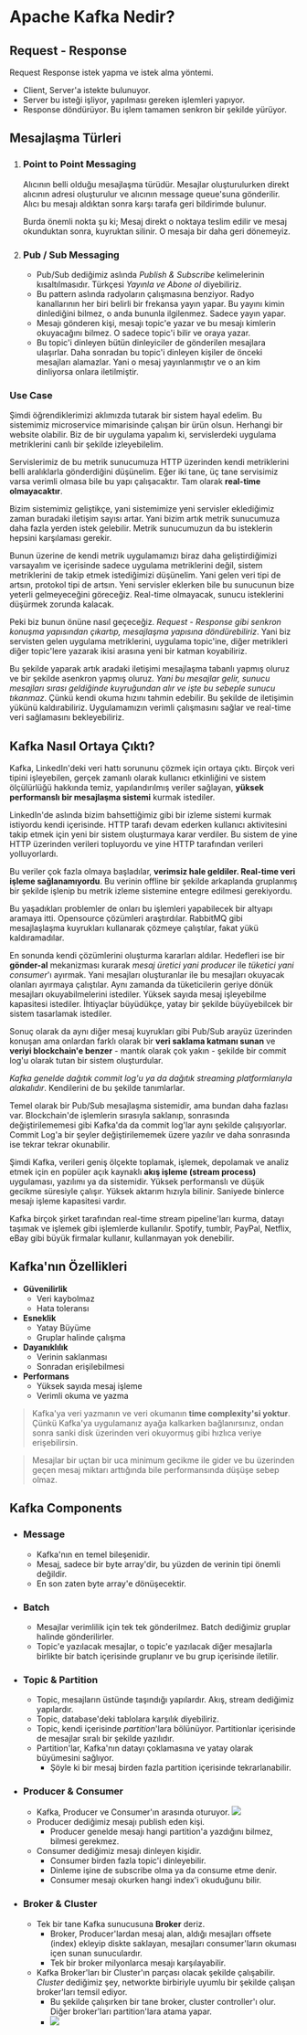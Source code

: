 # Apache Kafka Nedir?

## Request - Response

Request Response istek yapma ve istek alma yöntemi.

- Client, Server'a istekte bulunuyor.
- Server bu isteği işliyor, yapılması gereken işlemleri yapıyor.
- Response döndürüyor. Bu işlem tamamen senkron bir şekilde yürüyor.

## Mesajlaşma Türleri

1. ### Point to Point Messaging

   Alıcının belli olduğu mesajlaşma türüdür. Mesajlar oluşturulurken direkt alıcının adresi oluşturulur ve alıcının message queue'suna gönderilir. Alıcı bu mesajı aldıktan sonra karşı tarafa geri bildirimde bulunur.

   Burda önemli nokta şu ki; Mesaj direkt o noktaya teslim edilir ve mesaj okunduktan sonra, kuyruktan silinir. O mesaja bir daha geri dönemeyiz.

2. ### Pub / Sub Messaging

   - Pub/Sub dediğimiz aslında _Publish & Subscribe_ kelimelerinin kısaltılmasıdır. Türkçesi _Yayınla ve Abone ol_ diyebiliriz.
   - Bu pattern aslında radyoların çalışmasına benziyor. Radyo kanallarının her biri belirli bir frekansa yayın yapar. Bu yayını kimin dinlediğini bilmez, o anda bununla ilgilenmez. Sadece yayın yapar.
   - Mesajı gönderen kişi, mesajı topic'e yazar ve bu mesajı kimlerin okuyacağını bilmez. O sadece topic'i bilir ve oraya yazar.
   - Bu topic'i dinleyen bütün dinleyiciler de gönderilen mesajlara ulaşırlar. Daha sonradan bu topic'i dinleyen kişiler de önceki mesajları alamazlar. Yani o mesaj yayınlanmıştır ve o an kim dinliyorsa onlara iletilmiştir.

### **Use Case**

Şimdi öğrendiklerimizi aklımızda tutarak bir sistem hayal edelim. Bu sistemimiz microservice mimarisinde çalışan bir ürün olsun. Herhangi bir website olabilir. Biz de bir uygulama yapalım ki, servislerdeki uygulama metriklerini canlı bir şekilde izleyebilelim.

Servislerimiz de bu metrik sunucumuza HTTP üzerinden kendi metriklerini belli aralıklarla gönderdiğini düşünelim. Eğer iki tane, üç tane servisimiz varsa verimli olmasa bile bu yapı çalışacaktır. Tam olarak **real-time olmayacaktır**.

Bizim sistemimiz geliştikçe, yani sistemimize yeni servisler eklediğimiz zaman buradaki iletişim sayısı artar. Yani bizim artık metrik sunucumuza daha fazla yerden istek gelebilir. Metrik sunucumuzun da bu isteklerin hepsini karşılaması gerekir.

Bunun üzerine de kendi metrik uygulamamızı biraz daha geliştirdiğimizi varsayalım ve içerisinde sadece uygulama metriklerini değil, sistem metriklerini de takip etmek istediğimizi düşünelim. Yani gelen veri tipi de artsın, protokol tipi de artsın. Yeni servisler eklerken bile bu sunucunun bize yeterli gelmeyeceğini göreceğiz. Real-time olmayacak, sunucu isteklerini düşürmek zorunda kalacak.

Peki biz bunun önüne nasıl geçeceğiz. _Request - Response gibi senkron konuşma yapısından çıkartıp, mesajlaşma yapısına döndürebiliriz_. Yani biz servisten gelen uygulama metriklerini, uygulama topic'ine, diğer metrikleri diğer topic'lere yazarak ikisi arasına yeni bir katman koyabiliriz.

Bu şekilde yaparak artık aradaki iletişimi mesajlaşma tabanlı yapmış oluruz ve bir şekilde asenkron yapmış oluruz. _Yani bu mesajlar gelir, sunucu mesajları sırası geldiğinde kuyruğundan alır ve işte bu sebeple sunucu tıkanmaz_. Çünkü kendi okuma hızını tahmin edebilir. Bu şekilde de iletişimin yükünü kaldırabiliriz. Uygulamamızın verimli çalışmasını sağlar ve real-time veri sağlamasını bekleyebiliriz.

## Kafka Nasıl Ortaya Çıktı?

Kafka, LinkedIn'deki veri hattı sorununu çözmek için ortaya çıktı. Birçok veri tipini işleyebilen, gerçek zamanlı olarak kullanıcı etkinliğini ve sistem ölçülürlüğü hakkında temiz, yapılandırılmış veriler sağlayan, **yüksek performanslı bir mesajlaşma sistemi** kurmak istediler.

LinkedIn'de aslında bizim bahsettiğimiz gibi bir izleme sistemi kurmak istiyordu kendi içerisinde. HTTP tarafı devam ederken kullanıcı aktivitesini takip etmek için yeni bir sistem oluşturmaya karar verdiler. Bu sistem de yine HTTP üzerinden verileri topluyordu ve yine HTTP tarafından verileri yolluyorlardı.

Bu veriler çok fazla olmaya başladılar, **verimsiz hale geldiler. Real-time veri işleme sağlanamıyordu**. Bu verinin offline bir şekilde arkaplanda gruplanmış bir şekilde işlenip bu metrik izleme sistemine entegre edilmesi gerekiyordu.

Bu yaşadıkları problemler de onları bu işlemleri yapabilecek bir altyapı aramaya itti. Opensource çözümleri araştırdılar. RabbitMQ gibi mesajlaşlaşma kuyrukları kullanarak çözmeye çalıştılar, fakat yükü kaldıramadılar.

En sonunda kendi çözümlerini oluşturma kararları aldılar. Hedefleri ise bir **gönder-al** mekanizması kurarak _mesaj üretici yani producer_ ile _tüketici yani consumer_'ı ayırmak. Yani mesajları oluşturanlar ile bu mesajları okuyacak olanları ayırmaya çalıştılar. Aynı zamanda da tüketicilerin geriye dönük mesajları okuyabilmelerini istediler. Yüksek sayıda mesaj işleyebilme kapasitesi istediler. İhtiyaçlar büyüdükçe, yatay bir şekilde büyüyebilcek bir sistem tasarlamak istediler.

Sonuç olarak da aynı diğer mesaj kuyrukları gibi Pub/Sub arayüz üzerinden konuşan ama onlardan farklı olarak bir **veri saklama katmanı sunan** ve **veriyi blockchain'e benzer** - mantık olarak çok yakın - şekilde bir commit log'u olarak tutan bir sistem oluşturdular.

_Kafka genelde dağıtık commit log'u ya da dağıtık streaming platformlarıyla alakalıdır_. Kendilerini de bu şekilde tanımlarlar.

Temel olarak bir Pub/Sub mesajlaşma sistemidir, ama bundan daha fazlası var. Blockchain'de işlemlerin sırasıyla saklanıp, sonrasında değiştirilememesi gibi Kafka'da da commit log'lar aynı şekilde çalışıyorlar. Commit Log'a bir şeyler değiştirilememek üzere yazılır ve daha sonrasında ise tekrar tekrar okunabilir.

Şimdi Kafka, verileri geniş ölçekte toplamak, işlemek, depolamak ve analiz etmek için en popüler açık kaynaklı **akış işleme (stream process)** uygulaması, yazılımı ya da sistemidir. Yüksek performanslı ve düşük gecikme süresiyle çalışır. Yüksek aktarım hızıyla bilinir. Saniyede binlerce mesajı işleme kapasitesi vardır.

Kafka birçok şirket tarafından real-time stream pipeline'ları kurma, datayı taşımak ve işlemek gibi işlemlerde kullanılır. Spotify, tumblr, PayPal, Netflix, eBay gibi büyük firmalar kullanır, kullanmayan yok denebilir.

## Kafka'nın Özellikleri

- **Güvenilirlik**
  - Veri kaybolmaz
  - Hata toleransı
- **Esneklik**
  - Yatay Büyüme
  - Gruplar halinde çalışma
- **Dayanıklılık**
  - Verinin saklanması
  - Sonradan erişilebilmesi
- **Performans**
  - Yüksek sayıda mesaj işleme
  - Verimli okuma ve yazma

> Kafka'ya veri yazmanın ve veri okumanın **time complexity'si yoktur**. Çünkü Kafka'ya uygulamanız ayağa kalkarken bağlanırsınız, ondan sonra sanki disk üzerinden veri okuyormuş gibi hızlıca veriye erişebilirsin.

> Mesajlar bir uçtan bir uca minimum gecikme ile gider ve bu üzerinden geçen mesaj miktarı arttığında bile performansında düşüşe sebep olmaz.

## Kafka Components

- ### **Message**
  - Kafka'nın en temel bileşenidir.
  - Mesaj, sadece bir byte array'dir, bu yüzden de verinin tipi önemli değildir.
  - En son zaten byte array'e dönüşecektir.
- ### **Batch**
  - Mesajlar verimlilik için tek tek gönderilmez. Batch dediğimiz gruplar halinde gönderilirler.
  - Topic'e yazılacak mesajlar, o topic'e yazılacak diğer mesajlarla birlikte bir batch içerisinde gruplanır ve bu grup içerisinde iletilir.
- ### **Topic & Partition**
  - Topic, mesajların üstünde taşındığı yapılardır. Akış, stream dediğimiz yapılardır.
  - Topic, database'deki tablolara karşılık diyebiliriz.
  - Topic, kendi içerisinde _partition_'lara bölünüyor. Partitionlar içerisinde de mesajlar sıralı bir şekilde yazılıdır.
  - Partition'lar, Kafka'nın datayı çoklamasına ve yatay olarak büyümesini sağlıyor.
    - Şöyle ki bir mesaj birden fazla partition içerisinde tekrarlanabilir.
- ### **Producer & Consumer**
  - Kafka, Producer ve Consumer'ın arasında oturuyor. ![](/kafka-prod-cons.png)
  - Producer dediğimiz mesajı publish eden kişi.
    - Producer genelde mesajı hangi partition'a yazdığını bilmez, bilmesi gerekmez.
  - Consumer dediğimiz mesajı dinleyen kişidir.
    - Consumer birden fazla topic'i dinleyebilir.
    - Dinleme işine de subscribe olma ya da consume etme denir.
    - Consumer mesajı okurken hangi index'i okuduğunu bilir.
- ### **Broker & Cluster**
  - Tek bir tane Kafka sunucusuna **Broker** deriz.
    - Broker, Producer'lardan mesaj alan, aldığı mesajları offsete (index) ekleyip diskte saklayan, mesajları consumer'ların okuması içen sunan sunuculardır.
    - Tek bir broker milyonlarca mesajı karşılayabilir.
  - Kafka Broker'ları bir Cluster'ın parçası olacak şekilde çalışabilir. _Cluster_ dediğimiz şey, networkte birbiriyle uyumlu bir şekilde çalışan broker'ları temsil ediyor.
    - Bu şekilde çalışırken bir tane broker, cluster controller'ı olur. Diğer broker'ları partition'lara atama yapar.
    - ![](/kafka-broker-cluster.png)
